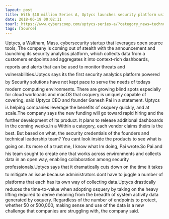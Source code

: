 ```yaml
---
layout: post
title: With $10 million Series A, Uptycs launches security platform using open source tools
date: 2018-06-19 00:02:11
tourl: https://www.cyberscoop.com/uptycs-series-a/?category_news=technology
tags: [Source]
---
```

Uptycs, a Waltham, Mass. cybersecurity startup that leverages open source tools, The company is coming out of stealth with the announcement and launching its security analytics platform, which collects data from a customers endpoints and aggregates it into context-rich dashboards, reports and alerts that can be used to monitor threats and vulnerabilities.Uptycs says its the first security analytics platform powered by Security solutions have not kept pace to serve the needs of todays modern computing environments. There are growing blind spots especially for cloud workloads and macOS that osquery is uniquely capable of covering, said Uptycs CEO and founder Ganesh Pai in a statement. Uptycs is helping companies leverage the benefits of osquery quickly, and at scale.The company says the new funding will go toward rapid hiring and the further development of its product. It plans to release additional dashboards in the coming weeks.In a Within a category, each vendor claims theirs is the best. But based on what, the security credentials of the founders and technical leadership team? You cant look inside the products to see what is going on. Its more of a trust me, I know what Im doing, Pai wrote.So Pai and his team sought to create one that works across environments and collects data in an open way, enabling collaboration among security professionals.Uptycs says that it dramatically cuts down on the time it takes to mitigate an issue because administrators dont have to juggle a number of platforms that each has its own way of collecting data.Uptycs drastically reduces the time-to-value when adopting osquery by taking on the heavy lifting required to derive meaning from the breadth of system activity data generated by osquery. Regardless of the number of endpoints to protect, whether 50 or 500,000, making sense and use of the data is a new challenge that companies are struggling with, the company said.